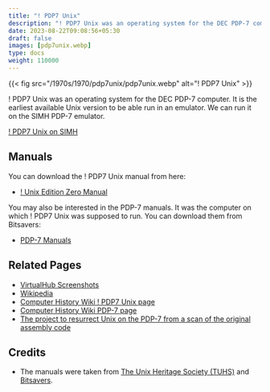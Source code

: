 ```yaml
---
title: "! PDP7 Unix"
description: "! PDP7 Unix was an operating system for the DEC PDP-7 computer. It is the earliest available Unix version to be able run in an emulator."
date: 2023-08-22T09:08:56+05:30
draft: false
images: [pdp7unix.webp]
type: docs
weight: 110000
---
```


{{< fig src="/1970s/1970/pdp7unix/pdp7unix.webp" alt="! PDP7 Unix" >}}

! PDP7 Unix was an operating system for the DEC PDP-7 computer. It is the earliest available Unix version to be able run in an emulator. We can run it on the SIMH PDP-7 emulator.

<section class="section section-sm">
  <div class="container">
    <div class="row justify-content-center text-center">
      <div class="col-lg-5">
        <p><a class="btn btn-primary btn-md px-4 mb-1" href="simh/" role="button">! PDP7 Unix on SIMH</a></p>
      </div>
    </div>
  </div>
</section>

## Manuals

You can download the ! PDP7 Unix manual from here:

- [! Unix Edition Zero Manual](https://www.tuhs.org/Archive/Distributions/Research/McIlroy_v0/UnixEditionZero-Threshold_OCR.pdf)

You may also be interested in the PDP-7 manuals. It was the computer on which ! PDP7 Unix was supposed to run. You can download them from Bitsavers:

- [PDP-7 Manuals](http://bitsavers.org/pdf/dec/pdp7/)

## Related Pages

- [VirtualHub Screenshots](https://screenshots.virtualhub.eu.org/1970s/1970/pdp7unix/)
- [Wikipedia](https://en.wikipedia.org/wiki/UNIX)
- [Computer History Wiki ! PDP7 Unix page](https://gunkies.org/wiki/PDP-7_UNIX)
- [Computer History Wiki PDP-7 page](https://gunkies.org/wiki/PDP-7)
- [The project to resurrect Unix on the PDP-7 from a scan of the original assembly code](https://github.com/DoctorWkt/pdp7-unix)

## Credits

- The manuals were taken from [The Unix Heritage Society (TUHS)](https://www.tuhs.org) and [Bitsavers](http://bitsavers.org).
